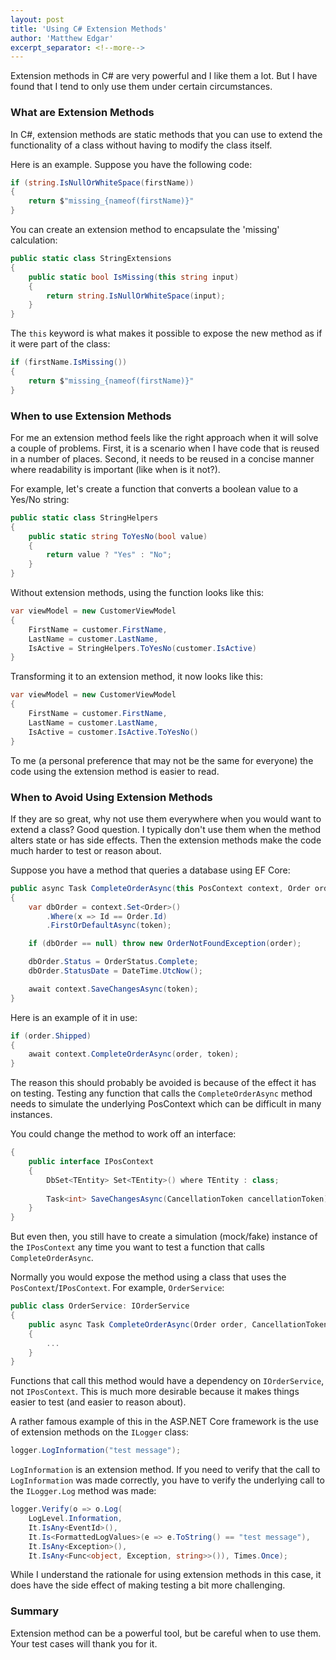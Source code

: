 ```yaml
---
layout: post
title: 'Using C# Extension Methods'
author: 'Matthew Edgar'
excerpt_separator: <!--more-->
---
```


Extension methods in C# are very powerful and I like them a lot. But I have found that I tend to only use them under certain circumstances.

<!--more-->

### What are Extension Methods

In C#, extension methods are static methods that you can use to extend the functionality of a class without having to modify the class itself.

Here is an example. Suppose you have the following code:

```csharp
if (string.IsNullOrWhiteSpace(firstName))
{
    return $"missing_{nameof(firstName)}"
}
```

You can create an extension method to encapsulate the 'missing' calculation:

```csharp
public static class StringExtensions
{
    public static bool IsMissing(this string input)
    {
        return string.IsNullOrWhiteSpace(input);
    }
}
```

The `this` keyword is what makes it possible to expose the new method as if it were part of the class:

```csharp
if (firstName.IsMissing())
{
    return $"missing_{nameof(firstName)}"
}
```

### When to use Extension Methods

For me an extension method feels like the right approach when it will solve a couple of problems. First, it is a scenario when I have code that is reused in a number of places. Second, it needs to be reused in a concise manner where readability is important (like when is it not?).

For example, let's create a function that converts a boolean value to a Yes/No string:

```csharp
public static class StringHelpers
{
    public static string ToYesNo(bool value)
    {
        return value ? "Yes" : "No";
    }
}
```

Without extension methods, using the function looks like this:

```csharp
var viewModel = new CustomerViewModel
{
    FirstName = customer.FirstName,
    LastName = customer.LastName,
    IsActive = StringHelpers.ToYesNo(customer.IsActive)
}
```

Transforming it to an extension method, it now looks like this:

```csharp
var viewModel = new CustomerViewModel
{
    FirstName = customer.FirstName,
    LastName = customer.LastName,
    IsActive = customer.IsActive.ToYesNo()
}
```

To me (a personal preference that may not be the same for everyone) the code using the extension method is easier to read.

### When to Avoid Using Extension Methods

If they are so great, why not use them everywhere when you would want to extend a class? Good question. I typically don't use them when the method alters state or has side effects. Then the extension methods make the code much harder to test or reason about.

Suppose you have a method that queries a database using EF Core:

```csharp
public async Task CompleteOrderAsync(this PosContext context, Order order, CancellationToken token)
{
    var dbOrder = context.Set<Order>()
        .Where(x => Id == Order.Id)
        .FirstOrDefaultAsync(token);

    if (dbOrder == null) throw new OrderNotFoundException(order);

    dbOrder.Status = OrderStatus.Complete;
    dbOrder.StatusDate = DateTime.UtcNow();

    await context.SaveChangesAsync(token);
}
```

Here is an example of it in use:

```csharp
if (order.Shipped)
{
    await context.CompleteOrderAsync(order, token);
}
```

The reason this should probably be avoided is because of the effect it has on testing. Testing any function that calls the `CompleteOrderAsync` method needs to simulate the underlying PosContext which can be difficult in many instances.

You could change the method to work off an interface:

```csharp
{
    public interface IPosContext
    {
        DbSet<TEntity> Set<TEntity>() where TEntity : class;
        
        Task<int> SaveChangesAsync(CancellationToken cancellationToken);
    }
}
```

But even then, you still have to create a simulation (mock/fake) instance of the `IPosContext` any time you want to test a function that calls `CompleteOrderAsync`.

Normally you would expose the method using a class that uses the `PosContext`/`IPosContext`. For example, `OrderService`:

```csharp
public class OrderService: IOrderService
{
    public async Task CompleteOrderAsync(Order order, CancellationToken token)
    {
        ...
    }
}
```

Functions that call this method would have a dependency on `IOrderService`, not `IPosContext`. This is much more desirable because it makes things easier to test (and easier to reason about).

A rather famous example of this in the ASP.NET Core framework is the use of extension methods on the `ILogger` class:

```csharp
logger.LogInformation("test message");
```

`LogInformation` is an extension method. If you need to verify that the call to `LogInformation` was made correctly, you have to verify the underlying call to the `ILogger.Log` method was made:

```csharp
logger.Verify(o => o.Log(
    LogLevel.Information,
    It.IsAny<EventId>(),
    It.Is<FormattedLogValues>(e => e.ToString() == "test message"),
    It.IsAny<Exception>(),
    It.IsAny<Func<object, Exception, string>>()), Times.Once);
```

While I understand the rationale for using extension methods in this case, it does have the side effect of making testing a bit more challenging.

### Summary

Extension method can be a powerful tool, but be careful when to use them. Your test cases will thank you for it.
